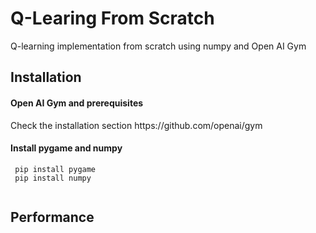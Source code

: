 # Q-Learing From Scratch
 Q-learning implementation from scratch using numpy and Open AI Gym

<h2> Installation </h2>

<h4> Open AI Gym and prerequisites </h4>
Check the installation section https://github.com/openai/gym

<h4> Install pygame and numpy </h4>

```
 pip install pygame
 pip install numpy
 
```
<h2> Performance </h2>
